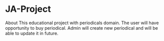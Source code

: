 # JA-Project
About This educational project with periodicals domain. The user will have opportunity to buy periodical. Admin will create new periodical and will be able to update it in future.
